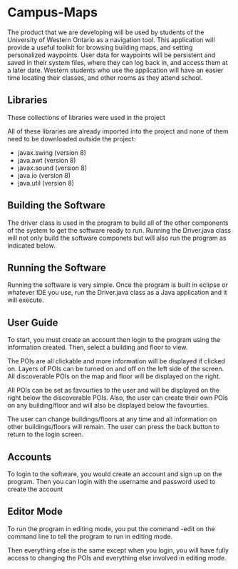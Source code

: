 # Campus-Maps



The product that we are developing will be used by students of the University of Western Ontario as a navigation tool. This application will provide a useful toolkit for browsing building maps, and setting personalized waypoints. User data for waypoints will be persistent and saved in their system files, where they can log back in, and access them at a later date. Western students who use the application will have an easier time locating their classes, and other rooms as they attend school.


## Libraries
These collections of libraries were used in the project

All of these libraries are already imported into the project and none of them need to be downloaded outside the project:

- javax.swing (version 8)
- java.awt (version 8)
- javax.sound (version 8)
- java.io (version 8)
- java.util (version 8)
## Building the Software

The driver class is used in the program to build all of the other components of the system to get the software ready to run. Running the Driver.java class will not only build the software componets but will also run the program as indicated below.
## Running the Software

Running the software is very simple. Once the program is built in eclipse or whatever IDE you use, run the Driver.java class as a Java application and it will execute.
## User Guide

To start, you must create an account then login to the program using the information created. Then, select a building and floor to view.

The POIs are all clickable and more information will be displayed if clicked on. Layers of POIs can be turned on and off on the left side of the screen. All discoverable POIs on the map and floor will be displayed on the right.

All POIs can be set as favourties to the user and will be displayed on the right below the discoverable POIs. Also, the user can create their own POIs on any building/floor and will also be displayed below the favourties.

The user can change buildings/floors at any time and all information on other buildings/floors will remain. The user can press the back button to return to the login screen.
## Accounts

To login to the software, you would create an account and sign up on the program. Then you can login with the username and password used to create the account
## Editor Mode
To run the program in editing mode, you put the command -edit on the command line to tell the program to run in editing mode.

Then everything else is the same except when you login, you will have fully access to changing the POIs and everything else involved in editing mode.
